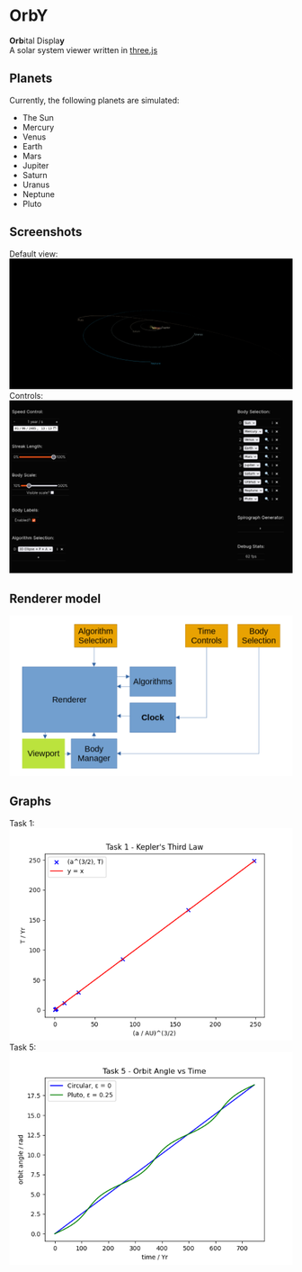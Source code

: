 # OrbY
**Orb**ital Displa**y**<br>
A solar system viewer written in [three.js](https://github.com/mrdoob/three.js/)

## Planets
Currently, the following planets are simulated:
* The Sun
* Mercury
* Venus
* Earth
* Mars
* Jupiter
* Saturn
* Uranus
* Neptune
* Pluto

## Screenshots
Default view:
![screenshot.png](docs/screenshot.png)
Controls:
![controls.png](docs/controls.png)

## Renderer model
![img.png](docs/abstraction.png)

## Graphs
Task 1:
![Task_1.png](docs/Task_1.png)
Task 5:
![Task_5.png](docs/Task_5.png)
